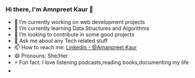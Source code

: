 ### Hi there, I'm Amnpreet Kaur 👋

- 🔭 I’m currently working on web development projects
- 🌱 I’m currently learning Data Structures and Algorithms
- 👯 I’m looking to contribute in some good projects
- 💬 Ask me about any Tech related stuff
- 📫 How to reach me: [Linkedin - @Amanpreet Kaur](https://www.linkedin.com/in/amanpreet-kaur-2495831aa/)
- 😄 Pronouns: She/Her
- ⚡ Fun fact: I love listening podcasts,reading books,documenting my life
-
